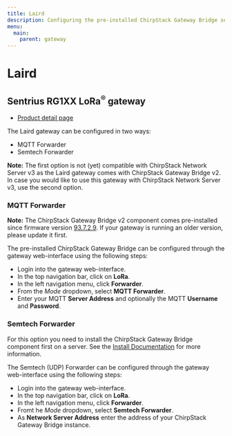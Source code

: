 ```yaml
---
title: Laird
description: Configuring the pre-installed ChirpStack Gateway Bridge service on Laird gateways.
menu:
  main:
    parent: gateway
---
```


# Laird

## Sentrius RG1XX LoRa<sup>&reg;</sup> gateway

* [Product detail page](https://www.lairdtech.com/products/rg1xx-lora-gateway)

The Laird gateway can be configured in two ways:

* MQTT Forwarder
* Semtech Forwarder

**Note:** The first option is not (yet) compatible with ChirpStack Network Server v3 as
the Laird gateway comes with ChirpStack Gateway Bridge v2. In case you would like to
use this gateway with ChirpStack Network Server v3, use the second option.

### MQTT Forwarder

**Note:** The ChirpStack Gateway Bridge v2 component comes pre-installed since firmware version
[93.7.2.9](https://assets.lairdtech.com/home/brandworld/files/CONN-RN-RG1xx-laird-93_7_2_9.pdf).
If your gateway is running an older version, please update it first.

The pre-installed ChirpStack Gateway Bridge can be configured through the gateway
web-interface using the following steps:

* Login into the gateway web-interface.
* In the top navigation bar, click on **LoRa**.
* In the left navigation menu, click **Forwarder**.
* From the *Mode* dropdown, select **MQTT Forwarder**.
* Enter your MQTT **Server Address** and optionally the MQTT **Username** and **Password**.

### Semtech Forwarder

For this option you need to install the ChirpStack Gateway Bridge component first on
a server. See the [Install Documentation](/gateway-bridge/install/) for
more information.

The Semtech (UDP) Forwarder can be configured through the gateway
web-interface using the following steps:

* Login into the gateway web-interface.
* In the top navigation bar, click on **LoRa**.
* In the left navigation menu, click **Forwarder**.
* Fromt he *Mode* dropdown, select **Semtech Forwarder**.
* As **Network Server Address** enter the address of your ChirpStack Gateway Bridge instance.
